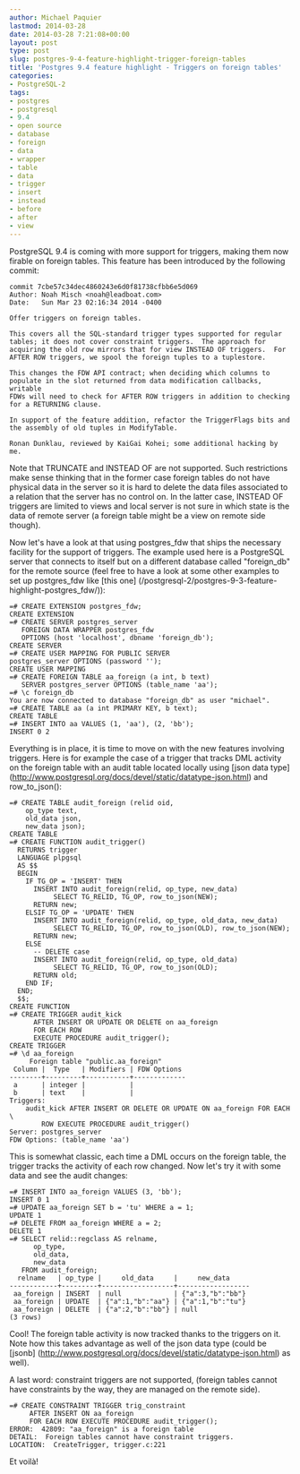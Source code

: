 ```yaml
---
author: Michael Paquier
lastmod: 2014-03-28
date: 2014-03-28 7:21:08+00:00
layout: post
type: post
slug: postgres-9-4-feature-highlight-trigger-foreign-tables
title: 'Postgres 9.4 feature highlight - Triggers on foreign tables'
categories:
- PostgreSQL-2
tags:
- postgres
- postgresql
- 9.4
- open source
- database
- foreign
- data
- wrapper
- table
- data
- trigger
- insert
- instead
- before
- after
- view
---
```

PostgreSQL 9.4 is coming with more support for triggers, making them now
firable on foreign tables. This feature has been introduced by the following
commit:

    commit 7cbe57c34dec4860243e6d0f81738cfbb6e5d069
    Author: Noah Misch <noah@leadboat.com>
    Date:   Sun Mar 23 02:16:34 2014 -0400

    Offer triggers on foreign tables.

    This covers all the SQL-standard trigger types supported for regular
    tables; it does not cover constraint triggers.  The approach for
    acquiring the old row mirrors that for view INSTEAD OF triggers.  For
    AFTER ROW triggers, we spool the foreign tuples to a tuplestore.

    This changes the FDW API contract; when deciding which columns to
    populate in the slot returned from data modification callbacks, writable
    FDWs will need to check for AFTER ROW triggers in addition to checking
    for a RETURNING clause.

    In support of the feature addition, refactor the TriggerFlags bits and
    the assembly of old tuples in ModifyTable.

    Ronan Dunklau, reviewed by KaiGai Kohei; some additional hacking by me.

Note that TRUNCATE and INSTEAD OF are not supported. Such restrictions make
sense thinking that in the former case foreign tables do not have physical
data in the server so it is hard to delete the data files associated to
a relation that the server has no control on. In the latter case, INSTEAD
OF triggers are limited to views and local server is not sure in which state
is the data of remote server (a foreign table might be a view on remote
side though).

Now let's have a look at that using postgres_fdw that ships the necessary
facility for the support of triggers. The example used here is a PostgreSQL
server that connects to itself but on a different database called "foreign\_db"
for the remote source (feel free to have a look at some other examples
to set up postgres\_fdw like [this one]
(/postgresql-2/postgres-9-3-feature-highlight-postgres_fdw/)):

    =# CREATE EXTENSION postgres_fdw;
    CREATE EXTENSION
    =# CREATE SERVER postgres_server
       FOREIGN DATA WRAPPER postgres_fdw
       OPTIONS (host 'localhost', dbname 'foreign_db');
    CREATE SERVER
    =# CREATE USER MAPPING FOR PUBLIC SERVER
    postgres_server OPTIONS (password '');
    CREATE USER MAPPING
    =# CREATE FOREIGN TABLE aa_foreign (a int, b text)
       SERVER postgres_server OPTIONS (table_name 'aa');
    =# \c foreign_db
    You are now connected to database "foreign_db" as user "michael".
    =# CREATE TABLE aa (a int PRIMARY KEY, b text);
    CREATE TABLE
    =# INSERT INTO aa VALUES (1, 'aa'), (2, 'bb');
    INSERT 0 2

Everything is in place, it is time to move on with the new features
involving triggers. Here is for example the case of a trigger that
tracks DML activity on the foreign table with an audit table located
locally using [json data type]
(http://www.postgresql.org/docs/devel/static/datatype-json.html) and
row\_to\_json():

    =# CREATE TABLE audit_foreign (relid oid,
        op_type text,
        old_data json,
        new_data json);
    CREATE TABLE
    =# CREATE FUNCTION audit_trigger()
      RETURNS trigger
      LANGUAGE plpgsql
      AS $$
      BEGIN
        IF TG_OP = 'INSERT' THEN
          INSERT INTO audit_foreign(relid, op_type, new_data)
               SELECT TG_RELID, TG_OP, row_to_json(NEW);
          RETURN new;
        ELSIF TG_OP = 'UPDATE' THEN
          INSERT INTO audit_foreign(relid, op_type, old_data, new_data)
               SELECT TG_RELID, TG_OP, row_to_json(OLD), row_to_json(NEW);
          RETURN new;
        ELSE
          -- DELETE case
          INSERT INTO audit_foreign(relid, op_type, old_data)
               SELECT TG_RELID, TG_OP, row_to_json(OLD);
          RETURN old;
        END IF;
      END;
      $$;
    CREATE FUNCTION
    =# CREATE TRIGGER audit_kick
          AFTER INSERT OR UPDATE OR DELETE on aa_foreign
          FOR EACH ROW
          EXECUTE PROCEDURE audit_trigger();
    CREATE TRIGGER
    =# \d aa_foreign 
         Foreign table "public.aa_foreign"
     Column |  Type   | Modifiers | FDW Options 
    --------+---------+-----------+-------------
     a      | integer |           | 
     b      | text    |           | 
    Triggers:
        audit_kick AFTER INSERT OR DELETE OR UPDATE ON aa_foreign FOR EACH \
            ROW EXECUTE PROCEDURE audit_trigger()
    Server: postgres_server
    FDW Options: (table_name 'aa')

This is somewhat classic, each time a DML occurs on the foreign table,
the trigger tracks the activity of each row changed. Now let's try it
with some data and see the audit changes:

    =# INSERT INTO aa_foreign VALUES (3, 'bb');
    INSERT 0 1
    =# UPDATE aa_foreign SET b = 'tu' WHERE a = 1;
    UPDATE 1
    =# DELETE FROM aa_foreign WHERE a = 2;
    DELETE 1
    =# SELECT relid::regclass AS relname,
          op_type,
          old_data,
          new_data
       FROM audit_foreign;
      relname   | op_type |     old_data     |     new_data     
    ------------+---------+------------------+------------------
     aa_foreign | INSERT  | null             | {"a":3,"b":"bb"}
     aa_foreign | UPDATE  | {"a":1,"b":"aa"} | {"a":1,"b":"tu"}
     aa_foreign | DELETE  | {"a":2,"b":"bb"} | null
    (3 rows)

Cool! The foreign table activity is now tracked thanks to the triggers on it.
Note how this takes advantage as well of the json data type (could be [jsonb]
(http://www.postgresql.org/docs/devel/static/datatype-json.html) as well).

A last word: constraint triggers are not supported, (foreign tables cannot
have constraints by the way, they are managed on the remote side).

    =# CREATE CONSTRAINT TRIGGER trig_constraint
         AFTER INSERT ON aa_foreign
         FOR EACH ROW EXECUTE PROCEDURE audit_trigger();
    ERROR:  42809: "aa_foreign" is a foreign table
    DETAIL:  Foreign tables cannot have constraint triggers.
    LOCATION:  CreateTrigger, trigger.c:221

Et voilà!
